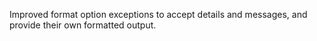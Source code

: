 Improved format option exceptions to accept details and messages, and provide their own formatted output.